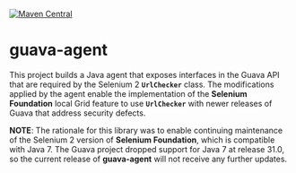 [![Maven Central](https://img.shields.io/maven-central/v/com.nordstrom.tools/guava-agent.svg)](https://search.maven.org/search?q=g:com.nordstrom.tools%20AND%20a:guava-agent&core=gav)

# guava-agent
This project builds a Java agent that exposes interfaces in the Guava API that are required by the Selenium 2 **`UrlChecker`** class. The modifications applied by the agent enable the implementation of the **Selenium Foundation** local Grid feature to use **`UrlChecker`** with newer releases of Guava that address security defects.

**NOTE**: The rationale for this library was to enable continuing maintenance of the Selenium 2 version of **Selenium Foundation**, which is compatible with Java 7. The Guava project dropped support for Java 7 at release 31.0, so the current release of **guava-agent** will not receive any further updates.
